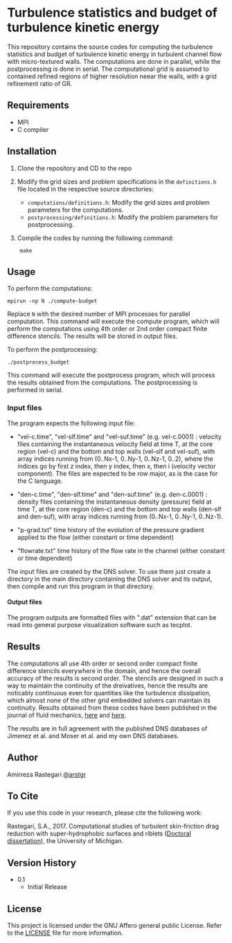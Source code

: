 # Turbulence statistics and budget of turbulence kinetic energy

This repository contains the source codes for computing the turbulence statistics and budget of turbulence kinetic energy in turbulent channel flow with micro-textured walls. The computations are done in parallel, while the postprocessing is done in serial. The computational grid is assumed to contained refined regions of higher resolution neear the walls, with a grid refinement ratio of GR. 

## Requirements

- MPI 
- C compiler 

## Installation

1. Clone the repository and CD to the repo
2. Modify the grid sizes and problem specifications in the `definitions.h` file located in the respective source directories:
   - `computations/definitions.h`: Modify the grid sizes and problem parameters for the computations.
   - `postprocessing/definitions.h`: Modify the problem parameters for postprocessing.

3. Compile the codes by running the following command:
```
    make
```

## Usage

To perform the computations:
```
mpirun -np N ./compute-budget
```

Replace `N` with the desired number of MPI processes for parallel computation. This command will execute the compute program, which will perform the computations using 4th order or 2nd order compact finite difference stencils. The results will be stored in output files.

To perform the postprocessing:
```
./postprocess_budget
```
This command will execute the postprocess program, which will process the results obtained from the computations. The postprocessing is performed in serial.

### Input files
The program expects the following input file:

  * "vel-c.time", "vel-slf.time" and "vel-suf.time" (e.g. vel-c.0001) : velocity files containing the instantaneous velocity field at time T, at the core region (vel-c) and the bottom and top walls (vel-slf and vel-suf), with array indices running from (0..Nx-1, 0..Ny-1, 0..Nz-1, 0..2), where the indices go by first z index, then y index, then x, then i (velocity vector component). The files are expected to be row major, as is the case for the C language.

  * "den-c.time", "den-slf.time" and "den-suf.time" (e.g. den-c.0001) : density files containing the instantaneous density (pressure) field at time T, at the core region (den-c) and the bottom and top walls (den-slf and den-suf), with array indices running from (0..Nx-1, 0..Ny-1, 0..Nz-1). 

  * "p-grad.txt" time history of the evolution of the pressure gradient applied to the flow (either constant or time dependent) 

  * "flowrate.txt" time history of the flow rate in the channel (either constant or time dependent)

The input files are created by the DNS solver. To use them just create a directory in the main directory containing the DNS solver and its output, then compile and run this program in that directory.

#### Output files
The program outputs are formatted files with ".dat" extension that can be read into general purpose visualization software such as tecplot. 

## Results

The computations all use 4th order or second order compact finite difference stencils everywhere in the domain, and hence the overall accuracy of the results is second order. The stencils are designed in such a way to maintain the continuity of the dreivatives, hence the results are noticably continuous even for quantities like the turbulence dissipation, which almost none of the other grid embedded solvers can maintain its continuity. Results obtained from these codes have been published in the journal of fluid mechanics, [here](https://doi.org/10.1017/jfm.2015.266) and [here](https://doi.org/10.1017/jfm.2017.865). 


The results are in full agreement with the published DNS databases of Jimenez et al. and Moser et al. and my own DNS databases.

## Author

Amirreza Rastegari [@arstgr](https://github.com/arstgr)

## To Cite

If you use this code in your research, please cite the following work:

Rastegari, S.A., 2017. Computational studies of turbulent skin-friction drag reduction with super-hydrophobic surfaces and riblets ([Doctoral dissertation](https://deepblue.lib.umich.edu/handle/2027.42/136986)), the University of Michigan.

## Version History

* 0.1
    * Initial Release

## License

This project is licensed under the GNU Affero general public License. Refer to the [LICENSE](LICENSE) file for more information.
